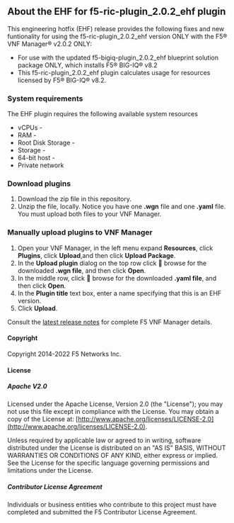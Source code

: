 ## About the EHF for f5-ric-plugin_2.0.2_ehf plugin

This engineering hotfix (EHF) release provides the following fixes and new funtionality for using the f5-ric-plugin_2.0.2_ehf version ONLY with the F5® VNF Manager® v2.0.2 ONLY: 

* For use with the updated f5-bigiq-plugin_2.0.2_ehf blueprint solution package ONLY, which installs F5® BIG-IQ® v8.2
* This f5-ric-plugin_2.0.2_ehf plugin calculates usage for resources licensed by F5® BIG-IQ® v8.2.

### System requirements

The EHF plugin requires the following available system resources

* vCPUs - 
* RAM - 
* Root Disk Storage - 
* Storage - 
* 64-bit host - 
* Private network


### Download plugins

1. Download the zip file in this repository.
2. Unzip the file, locally. Notice you have one **.wgn** file and one **.yaml** file. You must upload both files to your VNF Manager.

### Manually upload plugins to VNF Manager

1. Open your VNF Manager, in the left menu expand **Resources**, click **Plugins**, click **Upload**,and then click **Upload Package**.
2. In the **Upload plugin** dialog on the top row click :open_file_folder: browse for the downloaded **.wgn file**, and then click **Open**.
3. In the middle row, click :open_file_folder: browse for the downloaded **.yaml file**, and then click **Open**.
4. In the **Plugin title** text box, enter a name specifying that this is an EHF version.
5. Click **Upload**.





Consult the [latest release notes](https://clouddocs.f5.com/cloud/nfv/latest/release-notes-1.html) for complete F5 VNF Manager details.

#### Copyright
Copyright 2014-2022 F5 Networks Inc.

#### License

##### Apache V2.0 
Licensed under the Apache License, Version 2.0 (the "License"); you may not use this file except in compliance with the License. You may obtain a copy of the License at: [http://www.apache.org/licenses/LICENSE-2.0](http://www.apache.org/licenses/LICENSE-2.0).

Unless required by applicable law or agreed to in writing, software distributed under the License is distributed on an "AS IS" BASIS, WITHOUT WARRANTIES OR CONDITIONS OF ANY KIND, either express or implied. See the License for the specific language governing permissions and limitations under the License.

##### Contributor License Agreement
Individuals or business entities who contribute to this project must have completed and submitted the F5 Contributor License Agreement.

